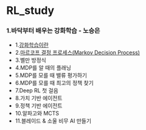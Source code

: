 # RL_study

### 1.바닥부터 배우는 강화학습 - 노승은
* 1.[강화학습이란](https://github.com/kkyuhun94/AL_study/blob/master/chapter1.md)
* 2.[마르코프 결정 프로세스(Markov Decision Process)](https://github.com/kkyuhun94/AL_study/blob/master/chapter2.md)
* 3.벨만 방정식
* 4.MDP를 알 때의 플래닝
* 5.MDP를 모를 때 밸류 평가하기 
* 6.MDP를 모를 때 최고의 정책 찾기
* 7.Deep RL 첫 걸음
* 8.가치 기반 에이전트
* 9.정책 기반 에이전트
* 10.알파고와 MCTS
* 11.블레이드 & 소울 비무 AI 만들기 
